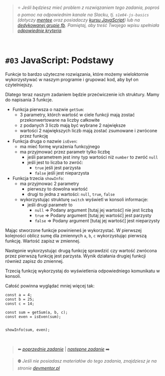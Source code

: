 

> :star: *Jeśli będziesz mieć problem z rozwiązaniem tego zadania, poproś o pomoc na odpowiednim kanale na Slacku, tj. `s1e04-js-basics` (dotyczy [mentee](https://devmentor.pl/mentoring-javascript/) oraz posiadaczy [kursu JavaScript](https://devmentor.pl/p/javascript-for-beginners/)) lub na [dedykowanej grupie fb](https://www.facebook.com/groups/155234921740033). Pamiętaj, aby treść Twojego wpisu spełniała [odpowiednie kryteria](https://devmentor.pl/jak-prosic-o-pomoc/).*

&nbsp;

# `#03` JavaScript: Podstawy



Funkcje to bardzo użyteczne rozwiązania, które możemy wieloktornie wykorzystywać w naszym programie i grupować kod, aby był on czytelniejszy. 

Dlatego teraz naszym zadaniem będzie przećwiczenie ich struktury. Mamy do napisania 3 funkcje.

- Funkcja pierwsza o nazwie `getSum`:
    - 3 parametry, którch wartość w ciele funkcji mają zostać przekonwertowane na liczby całkowite
    - z podanych 3 liczb mają być wybrane 2 największe
    - wartości 2 największych liczb mają zostać zsumowane i zwrócone przez funkcję
- Funkcja druga o nazwie `isEven`:
    - ma mieć formę wyrażenia funkcyjnego
    - ma przyjmować przez parametr tylko liczbę
        - jeśli parametrem jest inny typ wartości niż `number` to zwróć `null`
        - jeśli jest to liczba to zwróć:
            - `true` jeśli jest parzysta
            - `false` jeśli jest nieparzysta
- Funkcja trzecia `showInfo`:
    - ma przyjmowac 2 parametry
        - pierwszy to dowolna wartość
        - drugi to jedna z wartości: `null`, `true`, `false`
    - wykorzystując strukturę `switch` wyświetl w konsoli informacje:
        - jeśli drugi parametr to
            - `null` => Podany argument [tutaj jej wartość] nie jest liczbą
            - `true` => Podany argument [tutaj jej wartość] jest parzysty
            - `false` => Podany argument [tutaj jej wartość] jest nieparzysty

Mając stworzone funkcje powinieneś je wykorzystać. W pierwszej kolejności oblicz sumę dla zmiennych `a`, `b`, `c` wykorzystując pierwszą funkcję. Wartość zapisz w zmiennej.

Następnie wykorzystując drugą funkcję sprawdzić czy wartość zwrócona przez pierwszą funkcję jest parzysta. Wynik działania drugiej funkcji również zapisz do zmiennej.

Trzecią funkcję wykorzystaj do wyświetlenia odpowiedniego komunikatu w konsoli.

Całość powinna wyglądać mniej więcej tak:

```
const a = 4;
const b = 25;
const c = 14;

const sum = getSum(a, b, c);
const even = isEven(sum);


showInfo(sum, even);

```


&nbsp;

> :arrow_left: [*poprzednie zadanie*](./../02) | [*następne zadanie*](./../04) :arrow_right:

> :no_entry: *Jeśli nie posiadasz materiałów do tego zadania, znajdziesz je na stronie [devmentor.pl](https://devmentor.pl/p/js-basics/)*

